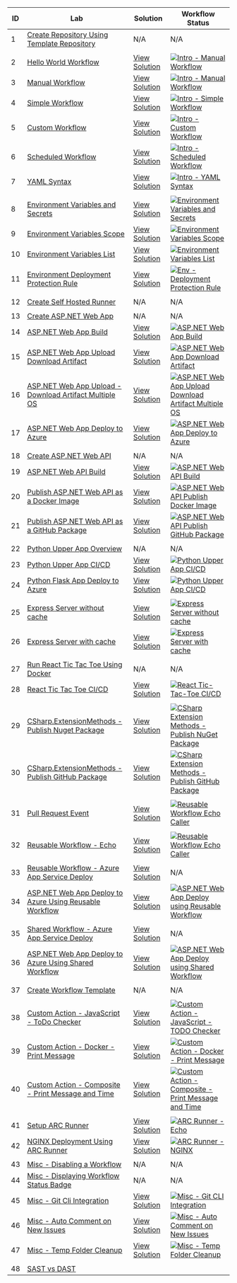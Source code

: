 | ID  | Lab                                                | Solution                                      | Workflow Status                                                                                      |
|-----|----------------------------------------------------|------------------------------------------------|-------------------------------------------------------------------------------------------------------|
| 1   | [Create Repository Using Template Repository](./labs/template-repository/lab.md) | N/A                                              | N/A                                                                                                  |
|     |            |            |            |            |
| 2   | [Hello World Workflow](./labs/intro/hello-world/lab.md) | [View Solution](./labs/intro/hello-world/solution.md) | [![Intro - Manual Workflow](https://github.com/prasadhonrao/github-actions-workshop/actions/workflows/intro-hello-world-workflow.yml/badge.svg)](https://github.com/prasadhonrao/github-actions-workshop/actions/workflows/intro-hello-world-workflow.yml) |
| 3   | [Manual Workflow](./labs/intro/manual-workflow/lab.md) | [View Solution](./labs/intro/manual-workflow/solution.md) | [![Intro - Manual Workflow](https://github.com/prasadhonrao/github-actions-workshop/actions/workflows/intro-manual-workflow.yml/badge.svg)](https://github.com/prasadhonrao/github-actions-workshop/actions/workflows/intro-manual-workflow.yml) |
| 4   | [Simple Workflow](./labs/intro/simple-workflow/lab.md) | [View Solution](./labs/intro/simple-workflow/solution.md) | [![Intro - Simple Workflow](https://github.com/prasadhonrao/github-actions-workshop/actions/workflows/intro-simple-workflow.yml/badge.svg)](https://github.com/prasadhonrao/github-actions-workshop/actions/workflows/intro-simple-workflow.yml) |
| 5   | [Custom Workflow](./labs/intro/custom-workflow/lab.md) | [View Solution](./labs/intro/custom-workflow/solution.md) | [![Intro - Custom Workflow](https://github.com/prasadhonrao/github-actions-workshop/actions/workflows/intro-custom-workflow.yml/badge.svg)](https://github.com/prasadhonrao/github-actions-workshop/actions/workflows/intro-custom-workflow.yml) |
| 6   | [Scheduled Workflow](./labs/intro/scheduled-workflow/lab.md) | [View Solution](./labs/intro/scheduled-workflow/solution.md) | [![Intro - Scheduled Workflow](https://github.com/prasadhonrao/github-actions-workshop/actions/workflows/intro-scheduled-workflow.yml/badge.svg)](https://github.com/prasadhonrao/github-actions-workshop/actions/workflows/intro-scheduled-workflow.yml) |
| 7   | [YAML Syntax](./labs/intro/yaml-syntax/lab.md)     | [View Solution](./labs/intro/yaml-syntax/solution.md) | [![Intro - YAML Syntax](https://github.com/prasadhonrao/github-actions-workshop/actions/workflows/intro-yaml-syntax.yml/badge.svg)](https://github.com/prasadhonrao/github-actions-workshop/actions/workflows/intro-yaml-syntax.yml) |
|     |            |            |            |            |
| 8   | [Environment Variables and Secrets](./labs/env-var-secrets/env-var-secrets/lab.md) | [View Solution](./labs/env-var-secrets/env-var-secrets/solution.md) | [![Environment Variables and Secrets](https://github.com/prasadhonrao/github-actions-workshop/actions/workflows/env-var-secrets.yml/badge.svg)](https://github.com/prasadhonrao/github-actions-workshop/actions/workflows/env-var-secrets.yml) |
| 9   | [Environment Variables Scope](./labs/env-var-secrets/scope/lab.md) | [View Solution](./labs/env-var-secrets/scope/solution.md) | [![Environment Variables Scope](https://github.com/prasadhonrao/github-actions-workshop/actions/workflows/env-var-scope.yml/badge.svg)](https://github.com/prasadhonrao/github-actions-workshop/actions/workflows/env-var-scope.yml) |
| 10   | [Environment Variables List](./labs/env-var-secrets/list/lab.md) | [View Solution](./labs/env-var-secrets/list/solution.md) | [![Environment Variables List](https://github.com/prasadhonrao/github-actions-workshop/actions/workflows/env-var-list.yml/badge.svg)](https://github.com/prasadhonrao/github-actions-workshop/actions/workflows/env-var-list.yml) |
| 11   | [Environment Deployment Protection Rule](./labs/env-var-secrets/deployment-protection-rule/lab.md) | [View Solution](./labs/env-var-secrets/deployment-protection-rule/solution.md) | [![Env - Deployment Protection Rule](https://github.com/prasadhonrao/github-actions-workshop/actions/workflows/env-deployment-protection-rule.yml/badge.svg)](https://github.com/prasadhonrao/github-actions-workshop/actions/workflows/env-deployment-protection-rule.yml) |
|     |            |            |            |            |
| 12   | [Create Self Hosted Runner](./labs/self-hosted-runner/lab.md) | N/A                                              | N/A                                                                                                  |
|     |            |            |            |            |
| 13   | [Create ASP.NET Web App](./labs/aspnet-webapp/create-webapp/lab.md) | N/A                                              | N/A                                                                                                  |
| 14   | [ASP.NET Web App Build](./labs/aspnet-webapp/build/lab.md) | [View Solution](./labs/aspnet-webapp/build/solution.md) | [![ASP.NET Web App Build](https://github.com/prasadhonrao/github-actions-workshop/actions/workflows/aspnet-webapp-build.yml/badge.svg)](https://github.com/prasadhonrao/github-actions-workshop/actions/workflows/aspnet-webapp-build.yml) |
| 15   | [ASP.NET Web App Upload Download Artifact](./labs/aspnet-webapp/upload-download-artifact/lab.md) | [View Solution](./labs/aspnet-webapp/upload-download-artifact/solution.md) | [![ASP.NET Web App Download Artifact](https://github.com/prasadhonrao/github-actions-workshop/actions/workflows/aspnet-webapp-upload-download-artifact.yml/badge.svg)](https://github.com/prasadhonrao/github-actions-workshop/actions/workflows/aspnet-webapp-upload-download-artifact.yml) |
| 16   | [ASP.NET Web App Upload - Download Artifact Multiple OS](./labs/aspnet-webapp/upload-download-artifact-multiple-os/lab.md) | [View Solution](./labs/aspnet-webapp/upload-download-artifact-multiple-os/solution.md) | [![ASP.NET Web App Upload Download Artifact Multiple OS](https://github.com/prasadhonrao/github-actions-workshop/actions/workflows/aspnet-webapp-upload-download-artifact-multiple-os.yml/badge.svg)](https://github.com/prasadhonrao/github-actions-workshop/actions/workflows/aspnet-webapp-upload-download-artifact-multiple-os.yml) |
| 17   | [ASP.NET Web App Deploy to Azure](./labs/aspnet-webapp/deploy-to-azure/lab.md) | [View Solution](./labs/aspnet-webapp/deploy-to-azure/solution.md) | [![ASP.NET Web App Deploy to Azure](https://github.com/prasadhonrao/github-actions-workshop/actions/workflows/aspnet-webapp-deploy-to-azure.yml/badge.svg)](https://github.com/prasadhonrao/github-actions-workshop/actions/workflows/aspnet-webapp-deploy-to-azure.yml) |
|     |            |            |            |            |
| 18   | [Create ASP.NET Web API](./labs/aspnet-webapi/create-aspnet-webapi-lab.md) | N/A                                              | N/A                                                                                                  |
| 19   | [ASP.NET Web API Build](./labs/aspnet-webapi/build/lab.md) | [View Solution](./labs/aspnet-webapi/build/solution.md) | [![ASP.NET Web API Build](https://github.com/prasadhonrao/github-actions-workshop/actions/workflows/aspnet-webapi-build.yml/badge.svg)](https://github.com/prasadhonrao/github-actions-workshop/actions/workflows/aspnet-webapi-build.yml) |
| 20   | [Publish ASP.NET Web API as a Docker Image](./labs/aspnet-webapi/publish-docker-image/lab.md) | [View Solution](./labs/aspnet-webapi/publish-docker-image/solution.md) | [![ASP.NET Web API Publish Docker Image](https://github.com/prasadhonrao/github-actions-workshop/actions/workflows/aspnet-webapi-publish-docker-image.yml/badge.svg)](https://github.com/prasadhonrao/github-actions-workshop/actions/workflows/aspnet-webapi-publish-docker-image.yml) |
| 21   | [Publish ASP.NET Web API as a GitHub Package](./labs/aspnet-webapi/publish-github-package/lab.md) | [View Solution](./labs/aspnet-webapi/publish-github-package/solution.md) | [![ASP.NET Web API Publish GitHub Package](https://github.com/prasadhonrao/github-actions-workshop/actions/workflows/aspnet-webapi-publish-github-package.yml/badge.svg)](https://github.com/prasadhonrao/github-actions-workshop/actions/workflows/aspnet-webapi-publish-github-package.yml) |
|     |            |            |            |            |
| 22   | [Python Upper App Overview](./labs/python/upper-app/app-overview.md) | N/A                                              | N/A                                                                                                  |
| 23   | [Python Upper App CI/CD](./labs/python/upper-app/lab.md) | [View Solution](./labs/python/upper-app/solution.md) | [![Python Upper App CI/CD](https://github.com/prasadhonrao/github-actions-workshop/actions/workflows/python-upper-app-ci-cd.yml/badge.svg)](https://github.com/prasadhonrao/github-actions-workshop/actions/workflows/python-upper-app-ci-cd.yml) |
| 24   | [Python Flask App Deploy to Azure](./labs/python/flask-app-deploy-to-azure/lab.md) | [View Solution](./labs/python/flask-app-deploy-to-azure/solution.md) | [![Python Upper App CI/CD](https://github.com/prasadhonrao/github-actions-workshop/actions/workflows/python-flask-app-deploy-to-azure.yml/badge.svg)](https://github.com/prasadhonrao/github-actions-workshop/actions/workflows/python-upper-app-ci-cd.yml) |
|     |            |            |            |            |
| 25   | [Express Server without cache](./labs/caching/lab.md) | [View Solution](./labs/caching/solution-no-cache.md) | [![Express Server without cache](https://github.com/prasadhonrao/github-actions-workshop/actions/workflows/express-server-without-cache.yml/badge.svg)](https://github.com/prasadhonrao/github-actions-workshop/actions/workflows/express-server-without-cache.yml) |
| 26   | [Express Server with cache](./labs/caching/lab.md) | [View Solution](./labs/caching/solution-with-cache.md) | [![Express Server with cache](https://github.com/prasadhonrao/github-actions-workshop/actions/workflows/express-server-with-cache.yml/badge.svg)](https://github.com/prasadhonrao/github-actions-workshop/actions/workflows/express-server-with-cache.yml) |
|     |            |            |            |            |
| 27   | [Run React Tic Tac Toe Using Docker](./labs/react-tic-tac-toe/run-using-docker.md) | N/A                                              | N/A                                                                                                  |
| 28   | [React Tic Tac Toe CI/CD](./labs/react-tic-tac-toe/lab.md) | [View Solution](./labs/react-tic-tac-toe/solution.md) | [![React Tic-Tac-Toe CI/CD](https://github.com/prasadhonrao/github-actions-workshop/actions/workflows/react-tic-tac-toe-ci-cd.yml/badge.svg)](https://github.com/prasadhonrao/github-actions-workshop/actions/workflows/react-tic-tac-toe-ci-cd.yml) |
|     |            |            |            |            |
| 29   | [CSharp.ExtensionMethods - Publish Nuget Package ](./labs/csharp-extension-methods/publish-nuget-package/lab.md) | [View Solution](./labs/csharp-extension-methods/publish-nuget-package/solution.md) | [![CSharp Extension Methods - Publish NuGet Package](https://github.com/prasadhonrao/github-actions-workshop/actions/workflows/csharp-extension-methods-publish-nuget-package.yml/badge.svg)](https://github.com/prasadhonrao/github-actions-workshop/actions/workflows/csharp-extension-methods-publish-nuget-package.yml) |
| 30   | [CSharp.ExtensionMethods - Publish GitHub Package ](./labs/csharp-extension-methods/publish-github-package/lab.md) | [View Solution](./labs/csharp-extension-methods/publish-github-package/solution.md) | [![CSharp Extension Methods - Publish GitHub Package](https://github.com/prasadhonrao/github-actions-workshop/actions/workflows/csharp-extension-methods-publish-github-package.yml/badge.svg)](https://github.com/prasadhonrao/github-actions-workshop/actions/workflows/csharp-extension-methods-publish-github-package.yml) |
|     |            |            |            |            |
| 31   | [Pull Request Event](./labs/events/pull-request/lab.md) | [View Solution](./labs/events/pull-request/solution.md) | [![Reusable Workflow Echo Caller](https://github.com/prasadhonrao/github-actions-workshop/actions/workflows/reusable-workflow-echo-caller.yml/badge.svg)](https://github.com/prasadhonrao/github-actions-workshop/actions/workflows/reusable-workflow-echo-caller.yml) |
|     |            |            |            |            |
| 32   | [Reusable Workflow - Echo](./labs/reusable-workflow/echo/lab.md) | [View Solution](./labs/reusable-workflow/echo/solution.md) | [![Reusable Workflow Echo Caller](https://github.com/prasadhonrao/github-actions-workshop/actions/workflows/reusable-workflow-echo-caller.yml/badge.svg)](https://github.com/prasadhonrao/github-actions-workshop/actions/workflows/reusable-workflow-echo-caller.yml) |
|     |            |            |            |            |
| 33   | [Reusable Workflow - Azure App Service Deploy](./labs/reusable-workflow/azure-app-service-deploy/lab.md) | [View Solution](./labs/reusable-workflow/azure-app-service-deploy/solution.md) | N/A                                                                                                  |
| 34   | [ASP.NET Web App Deploy to Azure Using Reusable Workflow](./labs/aspnet-webapp/deploy-to-azure/reusable-workflow/lab.md) | [View Solution](./labs/aspnet-webapp/deploy-to-azure/reusable-workflow/solution.md) | [![ASP.NET Web App Deploy using Reusable Workflow](https://github.com/prasadhonrao/github-actions-workshop/actions/workflows/aspnet-webapp-deploy-to-azure-using-reusable-workflow.yml/badge.svg)](https://github.com/prasadhonrao/github-actions-workshop/actions/workflows/aspnet-webapp-deploy-to-azure-using-reusable-workflow.yml) |
|     |            |            |            |            |
| 35   | [Shared Workflow - Azure App Service Deploy](./labs/shared-workflow/azure-app-service-deploy/lab.md) | [View Solution](./labs/shared-workflow/azure-app-service-deploy/solution.md) | N/A                                                                                                  |
| 36   | [ASP.NET Web App Deploy to Azure Using Shared Workflow](./labs/aspnet-webapp/deploy-to-azure/shared-workflow/lab.md) | [View Solution](./labs/aspnet-webapp/deploy-to-azure/shared-workflow/solution.md) | [![ASP.NET Web App Deploy using Shared Workflow](https://github.com/prasadhonrao/github-actions-workshop/actions/workflows/aspnet-webapp-deploy-to-azure-using-shared-workflow.yml/badge.svg)](https://github.com/prasadhonrao/github-actions-workshop/actions/workflows/aspnet-webapp-deploy-to-azure-using-shared-workflow.yml) |
|     |            |            |            |            |
| 37   | [Create Workflow Template](./labs/workflow-templates/create-workflow-template/lab.md) | N/A                                              | N/A                                                                                                  |
|     |            |            |            |            |
| 38   | [Custom Action - JavaScript - ToDo Checker](./labs/custom-actions/javascript-actions/todo-checker/lab.md) | [View Solution](./labs/custom-actions/javascript-actions/todo-checker/solution.md) | [![Custom Action - JavaScript - TODO Checker](https://github.com/prasadhonrao/github-actions-workshop/actions/workflows/custom-action-javascript-todo-checker.yml/badge.svg)](https://github.com/prasadhonrao/github-actions-workshop/actions/workflows/custom-action-javascript-todo-checker.yml) |
| 39   | [Custom Action - Docker - Print Message](./labs/custom-actions/docker-actions/print-message/lab.md) | [View Solution](./labs/custom-actions/docker-actions/print-message/solution.md) | [![Custom Action - Docker - Print Message](https://github.com/prasadhonrao/github-actions-workshop/actions/workflows/custom-action-docker-print-message.yml/badge.svg)](https://github.com/prasadhonrao/github-actions-workshop/actions/workflows/custom-action-docker-print-message.yml) |
| 40   | [Custom Action - Composite - Print Message and Time](./labs/custom-actions/composite-actions/print-message-and-time/lab.md) | [View Solution](./labs/custom-actions/composite-actions/print-message-and-time/solution.md) | [![Custom Action - Composite - Print Message and Time](https://github.com/prasadhonrao/github-actions-workshop/actions/workflows/custom-action-composite-print-message-and-time.yml/badge.svg)](https://github.com/prasadhonrao/github-actions-workshop/actions/workflows/custom-action-composite-print-message-and-time.yml) |
|     |            |            |            |            |
| 41   | [Setup ARC Runner](./labs/k8s/setup-arc-runner/lab.md) | [View Solution](./labs/k8s/setup-arc-runner/solution.md) | [![ARC Runner - Echo](https://github.com/prasadhonrao/github-actions-workshop/actions/workflows/arc-runner-echo.yml/badge.svg)](https://github.com/prasadhonrao/github-actions-workshop/actions/workflows/arc-runner-echo.yml) |
| 42   | [NGINX Deployment Using ARC Runner](./labs/k8s/nginx-deployment/lab.md) | [View Solution](./labs/k8s/nginx-deployment/solution.md) | [![ARC Runner - NGINX](https://github.com/prasadhonrao/github-actions-workshop/actions/workflows/arc-runner-nginx.yml/badge.svg)](https://github.com/prasadhonrao/github-actions-workshop/actions/workflows/arc-runner-nginx.yml) |
|     |            |            |            |            |
| 43   | [Misc - Disabling a Workflow](./labs/misc/disabling-a-workflow/lab.md) | N/A                                              | N/A                                                                                                  |
| 44   | [Misc - Displaying Workflow Status Badge](./labs/misc/displaying-workflow-status-badge/lab.md) | N/A                                              | N/A                                                                                                  |
| 45   | [Misc - Git Cli Integration](./labs/misc/git-cli-integration/lab.md) | [View Solution](./labs/misc/git-cli-integration/solution.md) | [![Misc - Git CLI Integration](https://github.com/prasadhonrao/github-actions-workshop/actions/workflows/misc-git-cli-integration.yml/badge.svg)](https://github.com/prasadhonrao/github-actions-workshop/actions/workflows/misc-git-cli-integration.yml) |
| 46   | [Misc - Auto Comment on New Issues](./labs/misc/auto-comment/lab.md) | [View Solution](./labs/misc/auto-comment/solution.md) | [![Misc - Auto Comment on New Issues](https://github.com/prasadhonrao/github-actions-workshop/actions/workflows/misc-auto-comment-on-new-issues.yml/badge.svg)](https://github.com/prasadhonrao/github-actions-workshop/actions/workflows/misc-auto-comment-on-new-issues.yml) |
| 47   | [Misc - Temp Folder Cleanup](./labs/misc/temp-folder-cleanup/lab.md) | [View Solution](./labs/misc/temp-folder-cleanup/solution.md) | [![Misc - Temp Folder Cleanup](https://github.com/prasadhonrao/github-actions-workshop/actions/workflows/misc-temp-folder-cleanup.yml/badge.svg)](https://github.com/prasadhonrao/github-actions-workshop/actions/workflows/misc-temp-folder-cleanup.yml) |
|     |            |            |            |            |
| 48   | [SAST vs DAST](./labs/docs/sast-vs-dast.md)        |                                                  |                                                                                                      |
